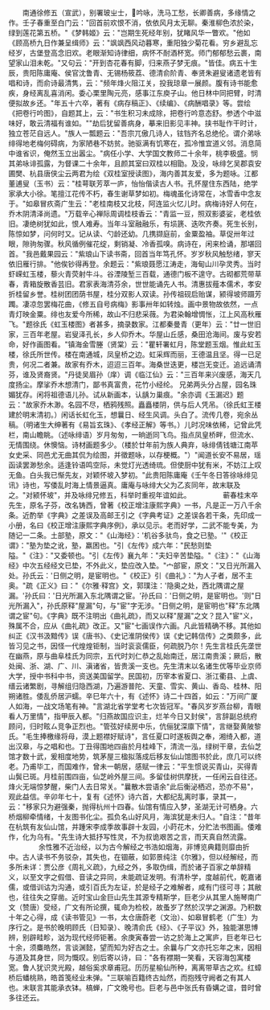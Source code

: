 <!-- { "loadSidebar": true } -->
　　南通徐修五（宣武），别署玻ㄓ士，吟咏，洗马工愁，长卿善病，多缘情之作。壬子春重至白门云："回首前欢恨不消，依依风月太无聊。秦淮柳色浓於染，绿到莲花第五桥。"《梦韩姬》云："岂期生死经年别，犹睹风华一瞥欢。"他如《顾高桥九日作兼呈缉师》云："飒飒西风动暮寒，重阳独少菊花看。穷乡避乱忘经岁，古堡登高念旧欢。老眼渐知诗律细，病怀不耐酒杯宽。师门郁郁愁云裹，南望家山泪未乾。"又句云："开到杏花春有脚，归来燕子梦无痕。"皆佳。病五十生辰，贵阳陈庸庵、侯官沈鲁青、无锡杨筱荔、德清俞阶青、奉贤朱避叟诸遗老皆有唱和诗，而俞诗最清隽，云："频年烽火阻江关，投我琼章一展颜。腹有诗书能愈疾，身经离乱喜消闲。委心栗里陶元亮，感事江东庾子山。他日林中同把臂，时清便拟故乡还。"年五十六卒，著有《病存稿正》、《续编》、《病酬唱录》等。尝绘《把卷行吟图》，自题其上，云："书生积习未成除，把卷行吟意态舒。参透个中滋味好，敢云清福有谁如。""劫后犹留善病身，摹来旧影见丰神。挟书耻作干时计，独立苍茫自远人。"族人一瓢题云："吾宗兀傲几诗人，铉铛齐名总绝伦。谓介弟咏绯得地老梅何碍病，为家陋巷不妨贫。驰驱满有饥寒在，孤冷惟宜道义邻。消息简中谁省识，俺然玉立出嚣尘。"病任小学、大学国文教师二十余年，桃李极盛。悯其弟咏诽孤露，为督课二十余年，且颜其室曰双桂以相勖。及没，咏绯乞吴郡袁安圃樊、杭县唐侠尘云两君为绘《双桂室授读图》，海内善其友爱，多为题咏。江都董逋叟（玉书）云："桂萼联芳萃一庐，怡怡偕读古人书。孔怀屋住东西陆，绝学家承大小徐。笔擅江花传不朽，春生谢草梦如初。梅魂虽化诗常在，冰雪香中念友于。"如皋冒疚斋广生云："老桂南枝又北枝，阿连监火忆儿时。病梅诗好人何在，乔木阴清泽尚遗。"万载辛心禅际周调桂枝香云："青监一豆，照双影婆娑，老桂依旧。凄绝树犹如此，恨人难寿。当年斗室融融乐，有埙篪、迭吹齐奏。死生长别，陈惊如梦，问何时又。记从读、勺龄还幼。几携撷庭前，金粟盈袖。草促卅年过眼，隙驹匆骤。秋风循例催花绽，剩销凝、冷香孤嗅。病诗在，闲来检诵，那堪回首。"我邑戴果园云："紫琅山下读书斋，回首当年笃孔怀。岁岁秋风触愁绪，寥天依旧雁行排。"他俟钞得再登。余题云："紫琅聂愿江涛走，海甸山川孕灵秀。当时虾嵘虹玉楼，藜火青荧射牛斗。谷湮陵堑三百载，通德门板不遑守。古砌都荒带草春，青箱旋散香芸旧。君家表海清芬余，世世能诵先人书。清惠拔薤本儒术，孝安折桂留乡誉。桂树团团荫书屋，桂分双影人双读。孙传祖砚启贻谋，颍得坡师蹑芳躅。凄凉忽罢梅花曲，《修五自号病梅》影事卅年如转烛。画中景物故依然，一点青灯映金粟。绯也友爱今所稀，故山不归悲采薇。为君染翰增惆怅，江上风高秋雁飞。"题徐氏《虹玉楼图》者甚多，摘录数家。江都秦曼青（更年）云："廿一世旧家，三百年老屋。岩叟泽孔长，乡人仰乔木。华屋山丘感，桑田沧海间。废与安若命，好作画图看。"镇海金雪塍（贤棠）云："瞿轩署虹月，陈堂题玉烟。惟此虹玉楼，徐氏所世传。楼在南通城，凤皇桥之边。虹采辉而丽，王德温且坚。得一已足贵，何况二者兼。故家有乔木，迢迢三百年。海桑世迭更，楼岂无变迁。追远诵清芬，谁及贤裔贤。"丹徒吴眉孙（庠）调《临江仙》云："三百年来兴废感，海天几度扬尘。摩挲乔木想清门，鄙书真富贵，花竹小经纶。  兄弟两头分占屋，园名珠媚犹存。闲将祖德语儿孙。试从新画本，认龋ㄉ巢痕。"余亦调《玉漏迟》题云："故家乔木渺。名园不尽，栖鸦残照。矗矗楼阴，供与后人凭吊。（徐氏虹王楼建於明末清初。）闲话长虹化玉，想曩日、经生风调。头白了。流传几卷，宛余丛稿。（明诸生大绅著有《易旨玄珠》、《孝经正解》等书。）儿时况味依稀，记曾此凭栏，南山瞻眺。（述咏绯语）岁月匆匆，一晌逝同飞鸟。指点凤皇桥畔，但流水、无情围绕。休懊恼。诗材画题多少。（楼於廿年前为族人典弃，咏绯倩钱塘江南苹女史采、同邑尤无曲其侃为绘图，并徵题咏，以存梗概。"）"闻道长安不易居，瑶函读罢渺愁余。适逢铃语鸣空际，未觉灯光透绮琉。但使厨中犹有米，不妨江上叹无鱼。白头我已惭先友，对颖怀坡入梦初。"此贵阳陈庸庵《壬午冬日答徐咏绯见讯》诗也，写倭乱时海上情景逼真。庸庵与咏绯大父为乙亥同年，故末联及之。"对颍怀坡"，并及咏绯兄修五，科举时重视年谊如此。
　　
　　蕲春桂末卒先生，原名子芬，改名铸西，曾著《校正增注康熙字典》一书，凡是正一万八千余条。近酌举《字典》之差误及高邮王引之《字典考证》之差误各若干条，先印成一小册，名曰《校正增注康熙字典序例》，承以见示。老而好学，二武不能专美，为随记一二条。土部塾，原文："《山海经》：'机谷多驮鸟，食之已塾。'"《校正谓》："塾为垫之讹，塾，羸困也。"引《左传》成六年："民愁则垫隘。"《注》："又委顿也。"引《左传》襄九年："夫妇辛苦垫隘。"《注》："《山海经》中次五经经文已垫，不外此义，垫应改入垫。"宀部宦，原文："又日光所漏入处。孙氏云：'日侧之明，是宦明也。"《校正》引《曲礼》："为人子者，居不主奥。"疏《正义》曰："《尔雅·释宫》文，郭璞注：'隐奥之处，西北隅谓之屋漏。'孙氏曰：'日光所漏入东北隅谓之宦。'孙氏曰：'日侧之明，是宦明也。'则"日光所漏入"，孙氏原释"屋漏"句，与"宦"字无涉。"日侧之明，是宦明也"释"东北隅谓之宦"句。《字典》既不注明出《曲礼疏》，而又以释"屋漏"之文？昆入"宦"义，殊属不合，应从《曲礼疏》改正。又"宦"七画误作六画。凡此皆精确不移。其他如纠正《汉书汲黯传》误《唐书》、《史记淮阴侯传》误《史记韩信传》之类颇多，此皆习见之书，因怪一代煌煌钜制，当时衮衮儒臣，何疏脱乃尔！先生言桂氏先垄世在幽燕，原与曲阜桂氏为同宗，五代时刘仁恭之乱始南迁，居江南贵溪；厥后，散处闽、浙、湖、广、川、滇诸省，皆贵溪一支也。先生清末以名诸生优等毕业京师大学，授中书科中书，资送美国留学。民国初，历宰本省夏口、浙江衢县、上虞、缙云诸繁剧，寻解组归隐西湖，乃遍游普陀、天童、雪实、黄山、香岛、桂林、阳朔诸胜。倭乱侨居沪蠕。辛巳年六十，有《述怀》诗二十四首，如云："万间广厦人如海，一战文场笔有神。"言湖北省学堂考七次皆冠军。"春风岁岁燕台柳，青眼看人万里情"，指甲辰入都。"归燕故国应识主，烂羊今日又封侯"，言辞副总统府顾问，归时眩ㄙ竞争正烈也。"管弦好续房中乐，伉俪犹深廪下情"，言继娶黄陂黎氏。"毛生捧檄缘将母，漠上题襟好赋诗"，言任夏口时遂板舆之奉，湘绮入都，道出汉皋，与之唱和也。丁丑得围地四亩於月桂峰下，清流一泓，绿树干章，去仙芝馆才数十武，爰相度地势，筑茅屋三楹拟落成后移友仙山馆图书於此，庶几可以终老。乃甫毕工，而国难作，曾未一朝居，感赋一律云："平生惯说买青山，买得青山鬓已斑。月桂前围四亩，仙芝岭外屋三间。多留佳树供摩抚，一任闲云自往还。烽火无端惊梦醒，柴门人去日常关。"曩散木尝语余"此后衡泌栖迟，恐亦不易"，观此益信。辛卯年七十，复有《述怀》诗六首，大都纪乱离时事，录其一，云："移家只为避强秦，抛得杭州十四春。仙馆有情应入梦，圣湖无计可栖身。六桥烟柳牵情绪，十友图书化尘。孤负名山好风月，海滨犹是未归人。"自注："昔年在杭筑有友仙山馆，并踵宋李成季故事辟十友园，小莳花木，分贮法书图画。倭难作，化为乌有。"先生诗大抵抒写性灵，不为叔诡艰苦之言，而天真自然流露。
　　
　　余性雅不近治经，以为古今解经之书浩如烟海，非博览典籍则靡由折中。古人读书不务驳杂，其失也，在锢蔽，如郭景纯注《尔雅》，但以经解经，而多所未详：贾公彦《周礼义疏》，九经之外，多取伪缉，而於诸子百家之单辞精义，以至文字之假借、音读之异同，未能疏证发明。有清朴学，度越前代，乾嘉诸儒，或借训诂为沟通，或引百氏为左证，於是经子之难解者，咸有门径可寻；其敝也，往往失之穿凿。近时宝山金巨山先生其源专精斯学，巨老少从其里人施琴南广文（赞唐）受经，广文有所论撰，辄命为检校，故蚤岁了然於汉学之渊源。乃积数十年之心得，成《读书管见》一书，太仓唐蔚老（文治）、如皋冒鹤老（广生）为序行之。是书於晚明顾氏（日知录）、晚清俞氏《经》、《子平议》外，独能湛思博辨，别辟畦畛，汹为现代经师钜著。余庚寅春尝一访之於海上之寓庐，巨老年已七十余，须麋皓然，言谈渊懿，望而知为好古之士。余曩与广文亦托忘年之末，因相与道及其身世，同为慨叹。别后寄以诗，曰："各有襟期一笑看，天容海包寓楼宽。鲁人犹识灵光殿，越俗奚求章甫冠。历历星榆仙所种，离离带草古之欢。红蟑桥后蟠桃熟，皓首笺经业未弹。"三联喻百籍终古灿然，而抱残守阙者之有其人也。末联言其能承衣钵。槁蝉，广文晚号也。巨老与邑中张氏有昏媾之谊，昔时曾多往还云。
　　
